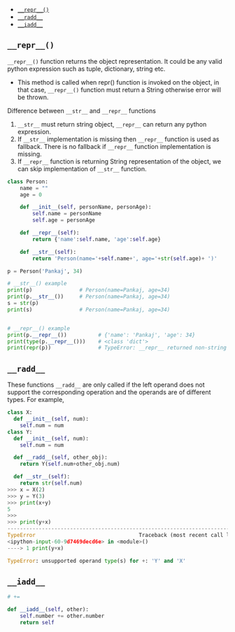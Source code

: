 
- [`__repr__()`](#__repr__)
- [`__radd__`](#__radd__)
- [`__iadd__`](#__iadd__)

## `__repr__()`

`__repr__()` function returns the object representation. It could be any valid python expression such as tuple, dictionary, string etc.
- This method is called when repr() function is invoked on the object, in that case, `__repr__()` function must return a String otherwise error will be thrown.

Difference between `__str__` and `__repr__` functions
1. `__str__` must return string object, `__repr__` can return any python expression.
2. If `__str__` implementation is missing then `__repr__` function is used as fallback. There is no fallback if `__repr__` function implementation is missing.
3. If `__repr__` function is returning String representation of the object, we can skip implementation of `__str__` function.


```py
class Person:
    name = ""
    age = 0

    def __init__(self, personName, personAge):
        self.name = personName
        self.age = personAge

    def __repr__(self):
        return {'name':self.name, 'age':self.age}

    def __str__(self):
        return 'Person(name='+self.name+', age='+str(self.age)+ ')'

p = Person('Pankaj', 34)

# __str__() example
print(p)               # Person(name=Pankaj, age=34)
print(p.__str__())     # Person(name=Pankaj, age=34)
s = str(p)
print(s)               # Person(name=Pankaj, age=34)


# __repr__() example
print(p.__repr__())          # {'name': 'Pankaj', 'age': 34}
print(type(p.__repr__()))    # <class 'dict'>
print(repr(p))               # TypeError: __repr__ returned non-string (type dict)
```



## `__radd__`

These functions `__radd__` are only called if the left operand does not support the corresponding operation and the operands are of different types. For example,

```py
class X:
  def __init__(self, num):
    self.num = num
class Y:
  def __init__(self, num):
    self.num = num

  def __radd__(self, other_obj):
    return Y(self.num+other_obj.num)

  def __str__(self):
    return str(self.num)
>>> x = X(2)
>>> y = Y(3)
>>> print(x+y)
5
>>>
>>> print(y+x)
---------------------------------------------------------------------------
TypeError                                 Traceback (most recent call last)
<ipython-input-60-9d7469decd6e> in <module>()
----> 1 print(y+x)

TypeError: unsupported operand type(s) for +: 'Y' and 'X'
```


## `__iadd__`

```py
# +=

def __iadd__(self, other):
    self.number += other.number
    return self    
```